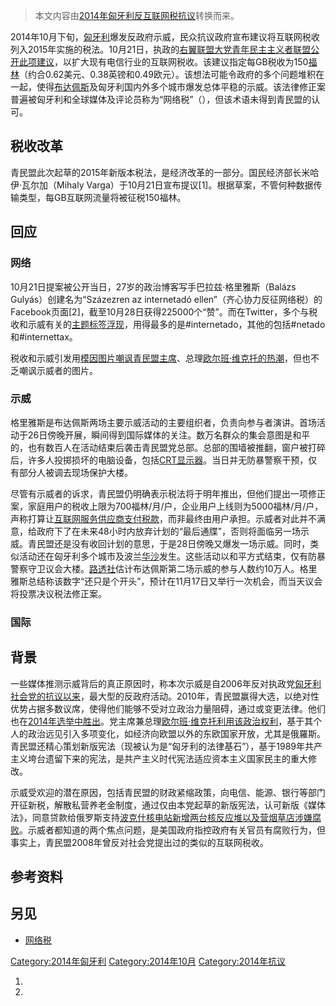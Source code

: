 > 本文内容由[2014年匈牙利反互联网税抗议](https://zh.wikipedia.org/wiki/2014年匈牙利反互联网税抗议)转换而来。


2014年10月下旬，[匈牙利](../Page/匈牙利.md "wikilink")爆发反政府示威，民众抗议政府宣布建议将互联网税收列入2015年实施的税法。10月21日，执政的[右翼联盟大党](../Page/右派.md "wikilink")[青年民主主义者联盟公开此项建议](https://zh.wikipedia.org/wiki/青年民主主义者联盟 "wikilink")，以扩大现有电信行业的互联网税收。该建议指定每GB税收为150[福林](https://zh.wikipedia.org/wiki/福林 "wikilink")（约合0.62美元、0.38英镑和0.49欧元）。该想法可能令政府的多个问题堆积在一起，使得[布达佩斯](../Page/布达佩斯.md "wikilink")及匈牙利国内外多个城市爆发总体平稳的示威。该法律修正案普遍被匈牙利和全球媒体及评论员称为“网络税”（），但该术语未得到青民盟的认可。

## 税收改革

青民盟此次起草的2015年新版本税法，是经济改革的一部分。国民经济部长米哈伊·瓦尔加（Mihaly Varga）于10月21日宣布提议\[1\]。根据草案，不管何种数据传输类型，每GB互联网流量将被征税150福林。

## 回应

### 网络

10月21日提案被公开当日，27岁的政治博客写手巴拉兹·格里雅斯（Balázs Gulyás）创建名为“Százezren az internetadó ellen”（齐心协力反征网络税）的Facebook页面\[2\]，截至10月28日获得225000个“赞”。而在Twitter，多个与税收和示威有关的[主题标签浮现](https://zh.wikipedia.org/wiki/主题标签 "wikilink")，用得最多的是\#internetado，其他的包括\#netado和\#internettax。

税收和示威引发用[模因图片嘲讽青民盟主席](https://zh.wikipedia.org/wiki/网络爆发 "wikilink")、总理[欧尔班·维克托的热潮](https://zh.wikipedia.org/wiki/欧尔班·维克托 "wikilink")，但也不乏嘲讽示威者的图片。

### 示威

格里雅斯是布达佩斯两场主要示威活动的主要组织者，负责向参与者演讲。首场活动于26日傍晚开展，瞬间得到国际媒体的关注。数万名群众的集会意图是和平的，也有数百人在活动结束后袭击青民盟党总部。总部的围墙被推翻，窗户被打碎后，许多人投掷损坏的电脑设备，包括[CRT显示器](https://zh.wikipedia.org/wiki/CRT显示器 "wikilink")。当日并无防暴警察干预，仅有部分人被调去现场保护大楼。

尽管有示威者的诉求，青民盟仍明确表示税法将于明年推出，但他们提出一项修正案，家庭用户的税收上限为700福林/月/户，企业用户上线则为5000福林/月/户，声称打算让[互联网服务供应商支付税款](https://zh.wikipedia.org/wiki/ISP "wikilink")，而非最终由用户承担。示威者对此并不满意，给政府下了在未来48小时内放弃计划的“最后通牒”，否则将面临另一场示威。青民盟还是没有收回计划的意思，于是28日傍晚又爆发一场示威。同时，类似活动还在匈牙利多个城市及波兰[华沙](../Page/华沙.md "wikilink")发生。这些活动以和平方式结束，仅有防暴警察守卫议会大楼。[路透社](../Page/路透社.md "wikilink")估计布达佩斯第二场示威的参与人数约10万人。格里雅斯总结称该数字“还只是个开头”，预计在11月17日又举行一次机会，而当天议会将投票决议税法修正案。

### 国际

## 背景

一些媒体推测示威背后的真正原因时，称本次示威是自2006年反对执政党[匈牙利社会党的抗议以来](https://zh.wikipedia.org/wiki/匈牙利社会党 "wikilink")，最大型的反政府活动。2010年，青民盟赢得大选，以绝对性优势占据多数议席，使得他们能够不受对立政治力量阻碍，通过或变更法律。他们也在[2014年选举中胜出](../Page/2014年匈牙利议会选举.md "wikilink")。党主席兼总理[欧尔班·维克托利用该政治权利](https://zh.wikipedia.org/wiki/欧尔班·维克托 "wikilink")，基于其个人的政治远见引入多项变化，如经济向欧盟以外的东欧国家开放，尤其是俄羅斯。青民盟还精心策划新版宪法（现被认为是“匈牙利的法律基石”），基于1989年共产主义垮台遗留下来的宪法，是共产主义时代宪法适应资本主义国家民主的重大修改。

示威受欢迎的潜在原因，包括青民盟的财政紧缩政策，向电信、能源、银行等部门开征新税，解散私营养老金制度，通过仅由本党起草的新版宪法，认可新版《媒体法》，同意贷款给俄罗斯支持[波克什核电站新增两台核反应堆以及营烟草店涉嫌腐败](https://zh.wikipedia.org/wiki/波克什核电站 "wikilink")。示威者都知道的两个焦点问题，是美国政府指控政府有关官员有腐败行为，但事实上，青民盟2008年曾反对社会党提出过的类似的互联网税收。

## 参考资料

## 另见

  - [网络税](https://zh.wikipedia.org/wiki/网络税 "wikilink")

[Category:2014年匈牙利](https://zh.wikipedia.org/wiki/Category:2014年匈牙利 "wikilink") [Category:2014年10月](https://zh.wikipedia.org/wiki/Category:2014年10月 "wikilink") [Category:2014年抗议](https://zh.wikipedia.org/wiki/Category:2014年抗议 "wikilink")

1.
2.